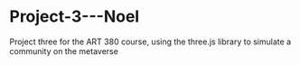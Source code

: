 # Project-3---Noel
 Project three for the ART 380 course, using the three.js library to simulate a community on the metaverse
